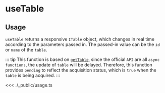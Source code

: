 # useTable

## Usage

`useTable` returns a responsive `ITable` object, which changes in real time according to the parameters passed in. The passed-in value can be the `id` or `name` of the `table`.

::: tip
This function is based on [`getTable`](https://lark-base-team.github.io/js-sdk-docs/en/api/base#gettable), since the official `API` are all `async functions`, the update of `table` will be delayed. Therefore, this function provides `pending` to reflect the acquisition status, which is `true` when the `table` is being acquired.
:::

<<< ./_public/usage.ts
